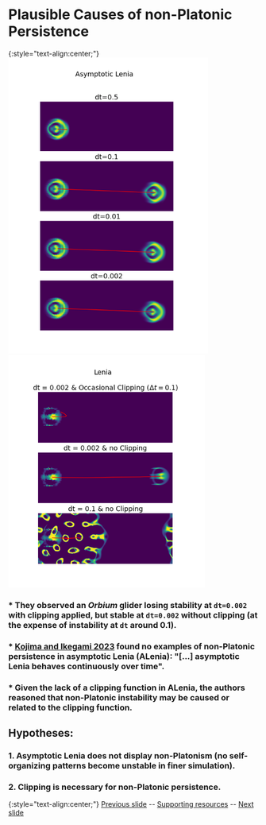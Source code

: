 # Plausible Causes of non-Platonic Persistence 

{:style="text-align:center;"}
![ALenia glider persistent at low step size dt values](https://raw.githubusercontent.com/riveSunder/fractal_persistence/master/docs/assets/alenia_kojima_ikegami.png)
![Orbium persisting at low dt with clipping removed](https://raw.githubusercontent.com/riveSunder/fractal_persistence/master/docs/assets/noclip_lenia_kojima_ikegami.png)

### * They observed an _Orbium_ glider losing stability at `dt=0.002` with clipping applied, but stable at `dt=0.002` without clipping (at the expense of instability at `dt` around 0.1).
### * [Kojima and Ikegami 2023](https://direct.mit.edu/isal/proceedings/isal2023/35/43/116815) found no examples of non-Platonic persistence in asymptotic Lenia (ALenia): "[...] asymptotic Lenia behaves continuously over time".
### * Given the lack of a clipping function in ALenia, the authors reasoned that non-Platonic instability may be caused or related to the clipping function.

## Hypotheses:
### 1. Asymptotic Lenia does not display non-Platonism (no self-organizing patterns become unstable in finer simulation).
### 2. Clipping is necessary for non-Platonic persistence. 


{:style="text-align:center;"}
[Previous slide](https://rivesunder.github.io/fractal_persistence/al24_slide_005) -- [Supporting resources](https://rivesunder.github.io/fractal_persistence) -- [Next slide](https://rivesunder.github.io/fractal_persistence/al24_slide_006)

